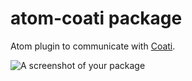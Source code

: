 # atom-coati package

Atom plugin to communicate with [Coati](https://coati.io).

![A screenshot of your package](https://github.com/CoatiSoftware/atom-coati/blob/master/atom-coati.gif?raw=true)
